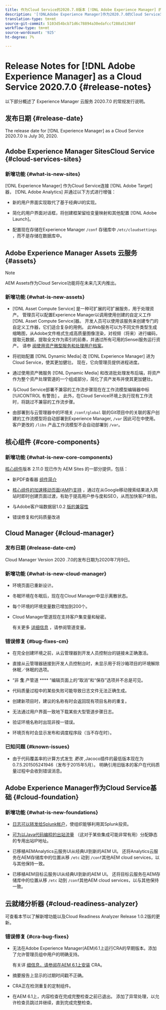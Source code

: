 ```yaml
---
title: 作为Cloud Service的2020.7.0版本 [!DNL Adobe Experience Manager] 的发行说明。
description: '[!DNLAdobe Experience Manager]作为2020.7.0的Cloud Service发行说明。'
translation-type: tm+mt
source-git-commit: 5103d54bcb71d6c78894a30edafccf288a51368f
workflow-type: tm+mt
source-wordcount: '925'
ht-degree: 7%

---
```



# Release Notes for [!DNL Adobe Experience Manager] as a Cloud Service 2020.7.0 {#release-notes}

以下部分概述了 Experience Manager 云服务 2020.7.0 的常规发行说明。

## 发布日期 {#release-date}

The release date for [!DNL Experience Manager] as a Cloud Service 2020.7.0 is July 30, 2020.

## Adobe Experience Manager SitesCloud Service {#cloud-services-sites}

### 新增功能 {#what-is-new-sites}

[!DNL Experience Manager] 作为Cloud Service连接 [!DNL Adobe Target] 器， [!DNL Adobe Analytics] 并通过以下方式进行增强：

* 新的用户界面实现取代了基于经典UI的实现。

* 简化的用户界面对话框，将创建框架留给变量映射和其他配置 [!DNL Adobe Launch]。

* 配置现在存储在Experience Manager `/conf` 存储库中 `/etc/cloudsettings` ，而不是存储在数据库中。

## Adobe Experience Manager Assets 云服务 {#assets}

>[!NOTE]
>AEM Assets作为Cloud Service功能将在未来几天内推出。

### 新增功能 {#what-is-new-assets}

* [!DNL Asset Compute Service] 是一种可扩展的可扩展服务，用于处理资产。 管理员可以配置Experience Manager以调用使用创建的自定义工作 [!DNL Asset Compute Service]器。 开发人员可以使用该服务来创建专门的自定义工作器，它们适合复杂的用例。 此Web服务可以为不同文件类型生成缩略图，从Adobe文件格式生成高质量图像渲染，对视频（将来）进行编码，提取元数据，提取全文作为索引的前奏，并通过所有可用的Sensei服务运行资产。 请参 [阅使用资产微型服务和处理用户档案](/help/assets/asset-microservices-configure-and-use.md)。

* 将初始配置 [!DNL Dynamic Media] 改 [!DNL Experience Manager] 进为Cloud Service，使其更加健壮。 现在，它向管理员提供进程进度。

* 通过使用资产微服务 [!DNL Dynamic Media] 和改进批处理发布后端，将资产作为整个资产处理管道的一个组成部分，简化了资产发布并使其更加健壮。

* 与Cloud Service部署不兼容的工作流步骤现在在工作流模型编辑器中标 [!UICONTROL 有警告] 。 此外，在Cloud Service环境上执行现有工作流时，将跳过不兼容的工作流步骤。

* 由部署到与云管理器中的环境关 `/conf/global` 联的Git项目中的关联的客户创建的工作流模型将自动部署到Experience Manager, `/var` 因此可在中使用。 客户更改的 `/libs` 产品工作流模型不会自动部署到 `/var`。

## 核心组件 {#core-components}

### 新增功能 {#what-is-new-core-components}

[核心组件](https://docs.adobe.com/content/help/zh-Hans/experience-manager-core-components/using/introduction.html)版本 2.11.0 现已作为 AEM Sites 的一部分提供，包括：

* 新PDF查看器 [组件简介](https://aemcomponents.dev/content/core-components-examples/library/page-authoring/pdf-viewer.html)

* [核心组件的加速移动页面(AMP)支持](https://docs.adobe.com/content/help/en/experience-manager-core-components/developing/amp.html) ，通过在从Google移动搜索结果进入网站时即时创建页面过渡，有助于提高用户参与度和SEO，从而加快客户体验。

* 与Adobe客户端数据层1.0.2 [版的兼容性](https://docs.adobe.com/content/help/en/experience-manager-core-components/using/developing/data-layer/overview.html)

* 错误修复和代码质量改进

## Cloud Manager {#cloud-manager}

### 发布日期 {#release-date-cm}

Cloud Manager Version 2020  .7.0的发布日期为2020年7月9日。

### 新增功能 {#what-is-new-cloud-manager}

* 环境页面已重新设计。

* 冬眠环境在冬眠后，现在在Cloud Manager中显示离散状态。

* 每个环境的环境变量数已增加到200个。

* Cloud Manager管道现在支持客户集变量和秘密。

   有关更多 [详细信息](/help/onboarding/getting-access-to-aem-in-cloud/creating-aem-application-project.md#pipeline-variables) ，请参阅管道变量。

### 错误修复 {#bug-fixes-cm}

* 在完全创建环境之前，从云管理器到开发人员控制台的链接未正确激活。

* 直接从云管理器链接到开发人员控制台时，未显示用于将沙箱项目的环境解除休眠／休眠的选项。

* “非 **生** 产管道 **** ”编辑页面上的“取消”和“保存”选项并不总是可见。

* 代码质量过程中的某些失败可能导致日志文件无法正确生成。

* 创建新项目时，建议的名称有时会返回现有项目名称的重复。

* 无法通过用户界面一致地下载某些大型管道步骤日志。

* 验证环境名称时出现非按一错误。

* 环境页有时会显示发布和调度程序段（当不存在时）。

### 已知问题 {#known-issues}

* 由于代码覆盖率的计算方式发生 *更改* ,Jacoco插件的最低版本现在为0.7.5.201505241946（发布于2015年5月）。 明确引用旧版本的客户在代码质量过程中会收到错误消息。


## Adobe Experience Manager作为Cloud Service基础 {#cloud-foundation}

### 新增功能 {#what-is-new-foundations}

* [日志可以转发给Splunk帐户](/help/implementing/developing/introduction/logging.md#splunk-logs)，使组织能够利用其Splunk投资。

* [可为以Java代码编程的出站流量](/help/implementing/developing/introduction/development-guidelines.md#dedicated-egress-ip-address) （这对于某些集成可能非常有用）分配静态的专用出站IP地址。

* 已移植AEMAnalytics云服务UI从经典UI到新的AEM UI。 还将Analytics云服务在AEM存储库中的位置从移 `/etc` 动到 `/conf`其他AEM cloud services，以与其他保持一致。

* 已移植AEM目标云服务UI从经典UI到新的AEM UI。 还将目标云服务在AEM存储库中的位置从移 `/etc` 动到 `/conf`其他AEM cloud services，以与其他保持一致。

## 云就绪分析器 {#cloud-readiness-analyzer}

可查看本节以了解新增功能以及Cloud Readiness Analyzer Release 1.0.2版的更新。

### 错误修复 {#cra-bug-fixes}

* 无法在Adobe Experience Manager(AEM)6.1上运行CRA的早期版本。添加了允许管理员组中用户的明确支持。

   有关详 [细信息，请参阅在AEM 6.1上安装](https://docs.adobe.com/content/help/en/experience-manager-cloud-service/moving/cloud-migration/cloud-readiness-analyzer/using-cloud-readiness-analyzer.html#installing-on-aem61) CRA。

* 摘要报告上显示的过期时间戳不正确。

* CRA正在检测重复的定制组件。

* 在AEM 6.1上，内容检查在完成完整检查之前已退出。 添加了异常处理，以允许检查员跳过并继续，直到完成完整检查。
